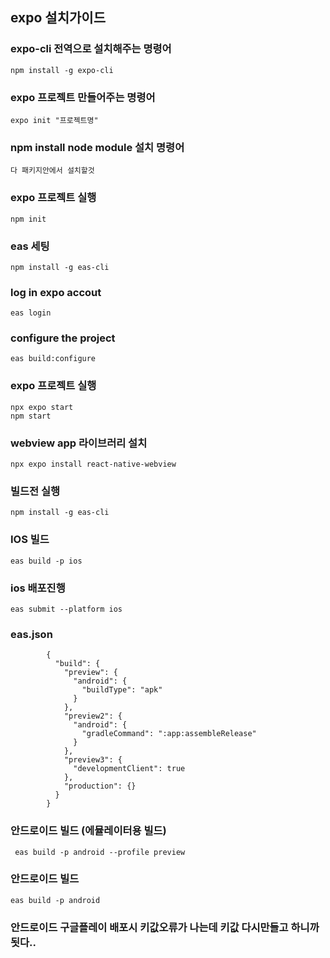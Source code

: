 ## expo 설치가이드
### expo-cli 전역으로 설치해주는 명령어
    npm install -g expo-cli 

### expo 프로젝트 만들어주는 명령어
    expo init "프로젝트명"
    
### npm install node module 설치 명령어
    다 패키지안에서 설치할것
    
### expo 프로젝트 실행
    npm init
    
### eas 세팅
    npm install -g eas-cli

### log in expo accout
    eas login

### configure the project
    eas build:configure

### expo 프로젝트 실행
    npx expo start 
    npm start 
     
### webview app 라이브러리 설치
    npx expo install react-native-webview
    
### 빌드전 실행
    npm install -g eas-cli

### IOS 빌드
    eas build -p ios

### ios 배포진행
    eas submit --platform ios 

### eas.json
            {
              "build": {
                "preview": {
                  "android": {
                    "buildType": "apk"
                  }
                },
                "preview2": {
                  "android": {
                    "gradleCommand": ":app:assembleRelease"
                  }
                },
                "preview3": {
                  "developmentClient": true
                },
                "production": {}
              }
            }


### 안드로이드 빌드 (에뮬레이터용 빌드)
     eas build -p android --profile preview
     
### 안드로이드 빌드 
    eas build -p android

### 안드로이드 구글플레이 배포시 키값오류가 나는데 키값 다시만들고 하니까 됫다..
